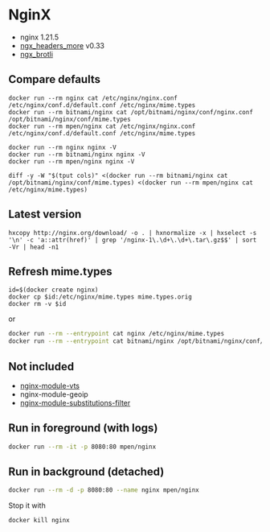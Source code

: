 # NginX

- nginx 1.21.5
- [ngx_headers_more](https://github.com/openresty/headers-more-nginx-module) v0.33
- [ngx_brotli](https://github.com/google/ngx_brotli)


## Compare defaults

```shell script
docker run --rm nginx cat /etc/nginx/nginx.conf /etc/nginx/conf.d/default.conf /etc/nginx/mime.types
docker run --rm bitnami/nginx cat /opt/bitnami/nginx/conf/nginx.conf /opt/bitnami/nginx/conf/mime.types
docker run --rm mpen/nginx cat /etc/nginx/nginx.conf /etc/nginx/conf.d/default.conf /etc/nginx/mime.types

docker run --rm nginx nginx -V
docker run --rm bitnami/nginx nginx -V
docker run --rm mpen/nginx nginx -V

diff -y -W "$(tput cols)" <(docker run --rm bitnami/nginx cat /opt/bitnami/nginx/conf/mime.types) <(docker run --rm mpen/nginx cat /etc/nginx/mime.types)
```

## Latest version

```shell script
hxcopy http://nginx.org/download/ -o . | hxnormalize -x | hxselect -s '\n' -c 'a::attr(href)' | grep '/nginx-1\.\d+\.\d+\.tar\.gz$$' | sort -Vr | head -n1
```

## Refresh mime.types

```shell
id=$(docker create nginx)
docker cp $id:/etc/nginx/mime.types mime.types.orig
docker rm -v $id
```

or

```sh
docker run --rm --entrypoint cat nginx /etc/nginx/mime.types
docker run --rm --entrypoint cat bitnami/nginx /opt/bitnami/nginx/conf/mime.types
```

## Not included

- [nginx-module-vts](https://github.com/vozlt/nginx-module-vts)
- nginx-module-geoip
- [nginx-module-substitutions-filter](https://github.com/yaoweibin/ngx_http_substitutions_filter_module)


## Run in foreground (with logs)

```sh
docker run --rm -it -p 8080:80 mpen/nginx
```

## Run in background (detached)

```sh
docker run --rm -d -p 8080:80 --name nginx mpen/nginx
```

Stop it with

```sh
docker kill nginx
```

